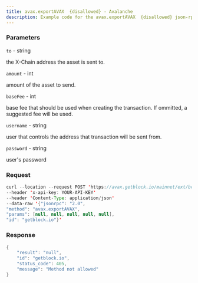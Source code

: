 ```yaml
---
title: avax.exportAVAX  {disallowed} - Avalanche
description: Example code for the avax.exportAVAX  {disallowed} json-rpc method. Сomplete guide on how to use avax.exportAVAX  {disallowed} json-rpc in GetBlock.io Web3 documentation.
---
```


### Parameters


`to` - string

the X-Chain address the asset is sent to.

`amount` - int

amount of the asset to send.

`baseFee` - int

base fee that should be used when creating the transaction. If ommitted,
a suggested fee will be used.

`username` - string

user that controls the address that transaction will be sent from.

`password` - string

user's password

### Request

``` java
curl --location --request POST 'https://avax.getblock.io/mainnet/ext/bc/C/rpc' 
--header 'x-api-key: YOUR-API-KEY' 
--header 'Content-Type: application/json' 
--data-raw '{"jsonrpc": "2.0",
"method": "avax.exportAVAX",
"params": [null, null, null, null, null],
"id": "getblock.io"}'
```

###  Response

``` java
{
    "result": "null",
    "id": "getblock.io",
    "status_code": 405,
    "message": "Method not allowed"
}
```

